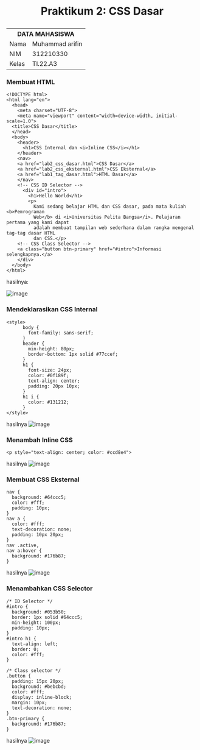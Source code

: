  # <p align="center"> Praktikum 2: CSS Dasar</p>

<table>
  <tr>
    <th colspan="2">DATA MAHASISWA</th>
  </tr>
  <tr>
    <td>Nama</td>
    <td>Muhammad arifin</td>
  </tr>
  <tr>
    <td>NIM</td>
    <td>312210330</td>
  </tr>
  <tr>
    <td>Kelas</td>
    <td>TI.22.A3</td>
  </tr>
</table>

### Membuat HTML
```
<!DOCTYPE html>
<html lang="en">
  <head>
    <meta charset="UTF-8">
    <meta name="viewport" content="width=device-width, initial-scale=1.0">
  <title>CSS Dasar</title>
  </head>
  <body>
    <header>
      <h1>CSS Internal dan <i>Inline CSS</i></h1>
    </header>
    <nav>
    <a href="lab2_css_dasar.html">CSS Dasar</a>
    <a href="lab2_css_eksternal.html">CSS Eksternal</a>
    <a href="lab1_tag_dasar.html">HTML Dasar</a>
    </nav>
    <!-- CSS ID Selector -->
      <div id="intro">
        <h1>Hello World</h1>
        <p>
          Kami sedang belajar HTML dan CSS dasar, pada mata kuliah <b>Pemrograman
          Web</b> di <i>Universitas Pelita Bangsa</i>. Pelajaran pertama yang kami dapat
          adalah membuat tampilan web sederhana dalam rangka mengenal tag-tag dasar HTML
          dan CSS.</p>
    <!-- CSS Class Selector -->
    <a class="button btn-primary" href="#intro">Informasi selengkapnya.</a>
    </div>
  </body>
</html>
```

hasilnya:

![image](https://github.com/alifamarta/Praktikum-PemogramanWeb/assets/115516820/47bac036-c8c6-408d-a67b-cbd390adeb30)

### Mendeklarasikan CSS Internal

```
<style>
      body {
        font-family: sans-serif;
      }
      header {
        min-height: 80px;
        border-bottom: 1px solid #77ccef;
      }
      h1 {
        font-size: 24px;
        color: #0f189f;
        text-align: center;
        padding: 20px 10px;
      }
      h1 i {
        color: #131212;
      }
</style>
```

hasilnya
![image](https://github.com/alifamarta/Praktikum-PemogramanWeb/assets/115516820/c4fceddf-b4f9-4393-8199-780c29e05dae)

### Menambah Inline CSS
```
<p style="text-align: center; color: #ccd8e4"> 
```

hasilnya
![image](https://github.com/alifamarta/Praktikum-PemogramanWeb/assets/115516820/7469cf7b-10c7-4883-998c-f021f3fb041d)

### Membuat CSS Eksternal
```
nav {
  background: #64ccc5;
  color: #fff;
  padding: 10px;
}
nav a {
  color: #fff;
  text-decoration: none;
  padding: 10px 20px;
}
nav .active,
nav a:hover {
  background: #176b87;
}
```

hasilnya
![image](https://github.com/alifamarta/Praktikum-PemogramanWeb/assets/115516820/5c9dc1da-8201-46b4-9566-59cd145ce1f8)


### Menambahkan CSS Selector
```
/* ID Selector */
#intro {
  background: #053b50;
  border: 1px solid #64ccc5;
  min-height: 100px;
  padding: 10px;
}
#intro h1 {
  text-align: left;
  border: 0;
  color: #fff;
}

/* Class selector */
.button {
  padding: 15px 20px;
  background: #bebcbd;
  color: #fff;
  display: inline-block;
  margin: 10px;
  text-decoration: none;
}
.btn-primary {
  background: #176b87;
}

```

hasilnya 
![image](https://github.com/alifamarta/Praktikum-PemogramanWeb/assets/115516820/c232310a-74ad-49bf-a439-b51ada0bb85b)
